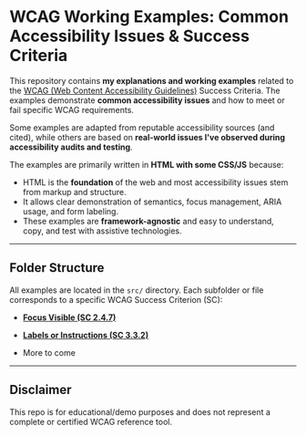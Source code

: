 # WCAG Working Examples: Common Accessibility Issues & Success Criteria

This repository contains **my explanations and working examples** related to the [WCAG (Web Content Accessibility Guidelines)](https://www.w3.org/WAI/standards-guidelines/wcag/) Success Criteria. The examples demonstrate **common accessibility issues** and how to meet or fail specific WCAG requirements.

Some examples are adapted from reputable accessibility sources (and cited), while others are based on **real-world issues I've observed during accessibility audits and testing**.

The examples are primarily written in **HTML with some CSS/JS** because:
- HTML is the **foundation** of the web and most accessibility issues stem from markup and structure.
- It allows clear demonstration of semantics, focus management, ARIA usage, and form labeling.
- These examples are **framework-agnostic** and easy to understand, copy, and test with assistive technologies.

---

## Folder Structure

All examples are located in the `src/` directory. Each subfolder or file corresponds to a specific WCAG Success Criterion (SC):

- **[Focus Visible (SC 2.4.7)](src/focus-visibleSC2.4.7.html)**  

- **[Labels or Instructions (SC 3.3.2)](src/labels-instructionsSC3.3.2.html)**
  
- More to come 

---

## Disclaimer

This repo is for educational/demo purposes and does not represent a complete or certified WCAG reference tool.
